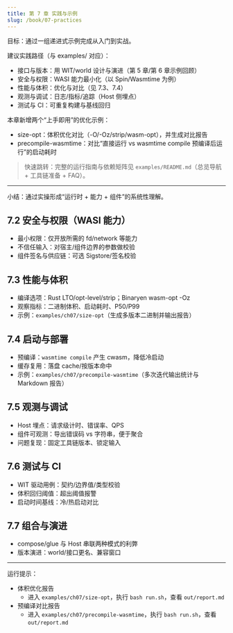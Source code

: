 ```yaml
---
title: 第 7 章 实践与示例
slug: /book/07-practices
---
```


目标：通过一组递进式示例完成从入门到实战。

建议实践路径（与 examples/ 对应）：

- 接口与版本：用 WIT/world 设计与演进（第 5 章/第 6 章示例回顾）
- 安全与权限：WASI 能力最小化（以 Spin/Wasmtime 为例）
- 性能与体积：优化与对比（见 7.3、7.4）
- 观测与调试：日志/指标/追踪（Host 侧埋点）
- 测试与 CI：可重复构建与基线回归

本章新增两个“上手即用”的优化示例：

- size-opt：体积优化对比（-O/-Oz/strip/wasm-opt），并生成对比报告
- precompile-wasmtime：对比“直接运行 vs wasmtime compile 预编译后运行”的启动耗时

> 快速跳转：完整的运行指南与依赖矩阵见 `examples/README.md`（总览导航 + 工具链准备 + FAQ）。

---

小结：通过实操形成“运行时 + 能力 + 组件”的系统性理解。

## 7.2 安全与权限（WASI 能力）
- 最小权限：仅开放所需的 fd/network 等能力
- 不信任输入：对宿主/组件边界的参数做校验
- 组件签名与供应链：可选 Sigstore/签名校验

## 7.3 性能与体积
- 编译选项：Rust LTO/opt-level/strip；Binaryen wasm-opt -Oz
- 观察指标：二进制体积、启动耗时、P50/P99
- 示例：`examples/ch07/size-opt`（生成多版本二进制并输出报告）

## 7.4 启动与部署
- 预编译：`wasmtime compile` 产生 cwasm，降低冷启动
- 缓存复用：落盘 cache/按版本命中
- 示例：`examples/ch07/precompile-wasmtime`（多次迭代输出统计与 Markdown 报告）

## 7.5 观测与调试
- Host 埋点：请求级计时、错误率、QPS
- 组件可观测：导出错误码 vs 字符串，便于聚合
- 问题复现：固定工具链版本、锁定输入

## 7.6 测试与 CI
- WIT 驱动用例：契约/边界值/类型校验
- 体积回归阈值：超出阈值报警
- 启动时间基线：冷/热启动对比

## 7.7 组合与演进
- compose/glue 与 Host 串联两种模式的利弊
- 版本演进：world/接口更名、兼容窗口

---

运行提示：
- 体积优化报告
	- 进入 `examples/ch07/size-opt`，执行 `bash run.sh`，查看 `out/report.md`
- 预编译对比报告
	- 进入 `examples/ch07/precompile-wasmtime`，执行 `bash run.sh`，查看 `out/report.md`

